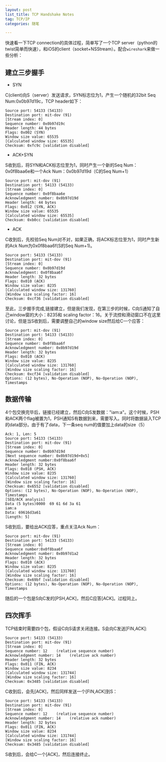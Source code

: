 ```yaml
---
layout: post
list_title: TCP Handshake Notes
tag: TCP/IP
categories: 随笔

---
```


<em></em>

快速看一下TCP connection的具体过程，简单写了一个TCP server（python的twist简单而快速），和iOS的client（socket+NSStream）。配合`wireshark`来做一些分析：

<h2>建立三步握手</h2>

- SYN

C(client)向S（server）发送请求，SYN标志位为1，产生一个随机的32bit Seq Num:0x0b97d19c，TCP header如下：

```
Source port: 54133 (54133)
Destination port: mit-dov (91)
[Stream index: 0]
Sequence number: 0x0b97d19c
Header length: 44 bytes
Flags: 0x002 (SYN)
Window size value: 65535
[Calculated window size: 65535]
Checksum: 0xfc9c [validation disabled]
```

- ACK+SYN

S收到后，将SYN和ACK标志位至为1，同时产生一个新的Seq Num：0x0f8baa6e和一个Ack Num：0x0b97d19d（C的Seq Num+1）

```
Source port: mit-dov (91)
Destination port: 54133 (54133)
[Stream index: 0]
Sequence number: 0x0f8baa6e    
Acknowledgment number: 0x0b97d19d
Header length: 44 bytes
Flags: 0x012 (SYN, ACK)
Window size value: 65535
[Calculated window size: 65535]
Checksum: 0xb0cc [validation disabled]
```

- ACK

C收到后，先校验Seq Num对不对，如果正确，将ACK标志位至为1，同时产生新的Ack Num为0x0f8baa6f(S的Seq Num+1)。

```
Source port: 54133 (54133)
Destination port: mit-dov (91)
[Stream index: 0]
Sequence number: 0x0b97d19d
Acknowledgment: 0x0f8baa6f
Header length: 32 bytes
Flags: 0x010 (ACK)
Window size value: 8235
[Calculated window size: 131760]
[Window size scaling factor: 16]
Checksum: 0xcf36 [validation disabled]
```

至此，三步握手完成,链接建立，但是我们发现，在第三步的时候，C向S通知了自己window窗的大小：8235和 scaling factor：16。关于流控和滑动窗口不在这里讨论，但是当S收到后，需要调整自己的window size然后给C一个应答：

```
Source port: mit-dov (91)
Destination port: 54133 (54133)
[Stream index: 0]
Sequence number: 0x0f8baa6f
Acknowledgment number: 0x0b97d19d
Header length: 32 bytes
Flags: 0x010 (ACK)
Window size value: 8235
[Calculated window size: 131760]
[Window size scaling factor: 16]
Checksum: 0xcf34 [validation disabled]
Options: (12 bytes), No-Operation (NOP), No-Operation (NOP), Timestamps
```

<h2>数据传输</h2>

4个包交换完毕后，链接已经建立，然后C向S发数据："iam:a"。这个时候，PSH和ACK两个flag被置为1，PSH通知S有数据到来，需要写入。同时将数据装入TCP的data部分。由于有了data，下一条seq num的值要加上data的size（5）

```
Ack: 1, Len: 5
Source port: 54133 (54133)
Destination port: mit-dov (91)
[Stream index: 0]
Sequence number: 0x0b97d19d
[Next sequence number: 0x0b97d19d+0x5]
Acknowledgment number:0x0f8baa6f
Header length: 32 bytes
Flags: 0x018 (PSH, ACK)
Window size value: 8235
[Calculated window size: 131760]
[Window size scaling factor: 16]
Checksum: 0x6552 [validation disabled]
Options: (12 bytes), No-Operation (NOP), No-Operation (NOP), Timestamps
[SEQ/ACK analysis]
Data (5 bytes)0000  69 61 6d 3a 61                                    iam:a
Data: 69616d3a61
[Length: 5]
```

S收到后，要给出ACK应答，重点关注Ack Num：

```
Source port: mit-dov (91)
Destination port: 54133 (54133)
[Stream index: 0]
Sequence number:0x0f8baa6f
Acknowledgment number: 0x0b97d1a2
Header length: 32 bytes
Flags: 0x010 (ACK)
Window size value: 8235
[Calculated window size: 131760]
[Window size scaling factor: 16]
Checksum: 0x69bf [validation disabled]
Options: (12 bytes), No-Operation (NOP), No-Operation (NOP), Timestamps
```

随后的一个包是S向C发的[PSH,ACK]，然后C应答[ACK]。过程同上。

<h2>四次挥手</h2>

TCP结束时需要四个包，假设C向S请求关闭连接。S会向C发送[FIN,ACK]:

```
Source port: 54133 (54133)
Destination port: mit-dov (91)
[Stream index: 0]
Sequence number: 12    (relative sequence number)
Acknowledgment number: 14    (relative ack number)
Header length: 32 bytes
Flags: 0x011 (FIN, ACK)
Window size value: 8234
[Calculated window size: 131744]
[Window size scaling factor: 16]
Checksum: 0x3485 [validation disabled]
```

C收到后，会先[ACK]，然后同样发送一个[FIN,ACK]到S：

```
Source port: 54133 (54133)
Destination port: mit-dov (91)
[Stream index: 0]
Sequence number: 12    (relative sequence number)
Acknowledgment number: 14    (relative ack number)
Header length: 32 bytes
Flags: 0x011 (FIN, ACK)
Window size value: 8234
[Calculated window size: 131744]
[Window size scaling factor: 16]
Checksum: 0x3485 [validation disabled]
```

S收到后，会给C一个[ACK]，然后连接终止。